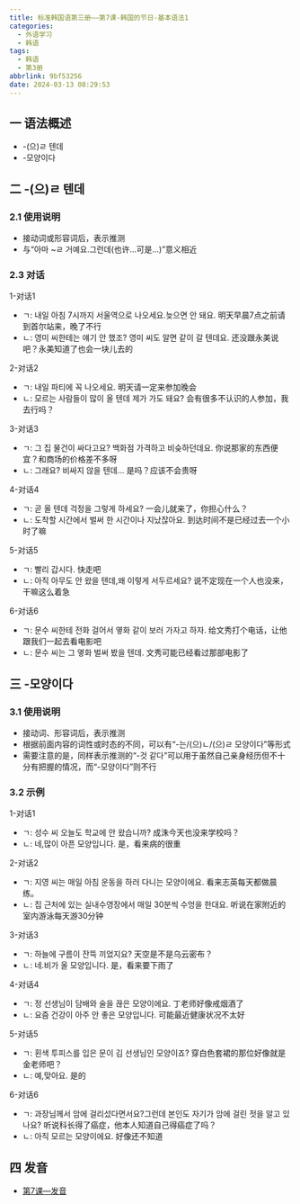 ```yaml
---
title: 标准韩国语第三册——第7课-韩国的节日-基本语法1
categories:
  - 外语学习
  - 韩语
tags:
  - 韩语
  - 第3册
abbrlink: 9bf53256
date: 2024-03-13 08:29:53
---
```

## 一 语法概述

* -(으)ㄹ 텐데
* -모양이다

<!--more-->

## 二  -(으)ㄹ 텐데

### 2.1 使用说明

* 接动词或形容词后，表示推测
* 与“아마 ~ㄹ 거예요.그런데(也许...可是...)”意义相近

### 2.3 对话

1-对话1

* ㄱ: 내일 아침 7시까지 서울역으로 나오세요.늦으면 안 돼요. 明天早晨7点之前请到首尔站来，晚了不行
* ㄴ: 영미 씨한테는 얘기 안 했조? 영미 씨도 알면 같이 갈 텐데요. 还没跟永美说吧？永美知道了也会一块儿去的

2-对话2

* ㄱ: 내일 파티에 꼭 나오세요. 明天请一定来参加晚会
* ㄴ: 모르는 사람들이 많이 올 텐데 제가 가도 돼요? 会有很多不认识的人参加，我去行吗？

3-对话3

* ㄱ: 그 집 물건이 싸다고요? 백화점 가격하고 비슺하던데요. 你说那家的东西便宜？和商场的价格差不多呀
* ㄴ:  그래요? 비싸지 않을 텐데... 是吗？应该不会贵呀

4-对话4

* ㄱ: 곧 올 텐데 걱정을 그렇게 하세요? 一会儿就来了，你担心什么？
* ㄴ: 도착할 시간에서 벌써 한 시간이나 지났잖아요. 到达时间不是已经过去一个小时了嘛

5-对话5

* ㄱ: 빨리 갑시다. 快走吧
* ㄴ:  아직 아무도 안 왔을 텐데,왜 이렇게 서두르세요? 说不定现在一个人也没来，干嘛这么着急

6-对话6

* ㄱ: 문수 씨한테 전화 걸어서 옇화 같이 보러 가자고 하자. 给文秀打个电话，让他跟我们一起去看电影吧
* ㄴ:  문수 씨는 그 옇화 벌써 봤을 텐데. 文秀可能已经看过那部电影了

## 三 -모양이다

### 3.1 使用说明

* 接动词、形容词后，表示推测
* 根据前面内容的词性或时态的不同，可以有“-는/(으)ㄴ/(으)ㄹ 모양이다”等形式
* 需要注意的是，同样表示推测的“-것 같다”可以用于虽然自己亲身经历但不十分有把握的情况，而“-모양이다”则不行

### 3.2 示例

1-对话1

* ㄱ:  성수 씨 오늘도 학교에 안 왔습니까? 成洙今天也没来学校吗？
* ㄴ:  네,많이 아픈 모양입니다. 是，看来病的很重

2-对话2

* ㄱ:  지영 씨는 매일 아침 운동을 하러 다니는 모양이에요. 看来志英每天都做晨练。
* ㄴ:  집 근처에 있는 실내수영장에서 매일 30분씩 수엉을 한대요. 听说在家附近的室内游泳每天游30分钟

3-对话3

* ㄱ: 하늘에 구름이 잔뜩 끼었지요? 天空是不是乌云密布？
* ㄴ:  네.비가 올 모양입니다. 是，看来要下雨了

4-对话4

* ㄱ:  정 선생님이 담배와 술을 끊은 모양이에요. 丁老师好像戒烟酒了
* ㄴ:  요즘 건강이 아주 안 좋은 모양입니다. 可能最近健康状况不太好

5-对话5

* ㄱ:  횐색 투피스를 입은 문이 김 선생님인 모양이죠? 穿白色套裙的那位好像就是金老师吧？
* ㄴ:  예,맞아요. 是的

6-对话6

* ㄱ: 과장님께서 암에 걸리섰다면서요?그런데 본인도 자기가 암에 걸린 젓을 알고 있나요? 听说科长得了癌症，他本人知道自己得癌症了吗？
* ㄴ: 아직 모르는 모양이에요. 好像还不知道


## 四 发音


* [第7课—发音][1]




[1]:https://biz.cli.im/Pcview?name=https%3A%2F%2Fbiz.cli.im%2Ftest%2FDM388519%3Fcoding%3DIhkARZ%26qrurl%3Dhttp%253A%252F%252Fqr31.cn%252FIhkARZ%26gtype%3D2&time=1